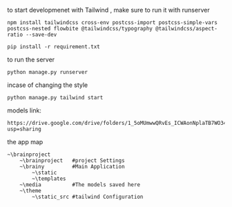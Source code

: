to start developmenet with Tailwind , make sure to run it with runserver

```
npm install tailwindcss cross-env postcss-import postcss-simple-vars postcss-nested flowbite @tailwindcss/typography @tailwindcss/aspect-ratio --save-dev 
```
```
pip install -r requirement.txt
```

to run the server
```
python manage.py runserver
```


incase of changing the style 
```
python manage.py tailwind start
```

models link:
```
https://drive.google.com/drive/folders/1_5oMUmwwQRvEs_ICWAonNplaTB7WO34Z?usp=sharing
```

the app map
```
~\brainproject
    ~\brainproject   #project Settings
    ~\brainy         #Main Application
        ~\static
        ~\templates
    ~\media          #The models saved here
    ~\theme  
        ~\static_src #tailwind Configuration   

```